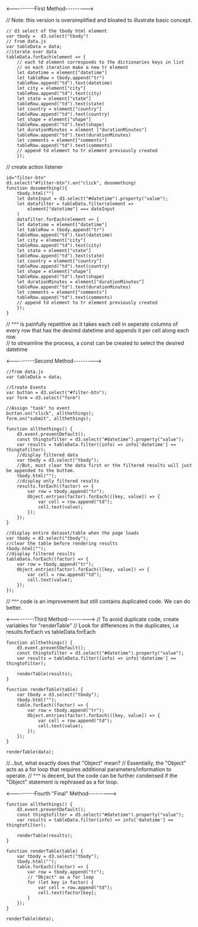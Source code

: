 <---------First Method--------->

// Note: this version is oversimplified and bloated to illustrate basic concept.

```
// d3 select of the tbody html element
var tbody =  d3.select("tbody")
// from data.js
var tableData = data;
//iterate over data    
tableData.forEach(element => {
    // each td element corresponds to the dictionaries keys in list
    // on each iteration make a new tr element
    let datetime = element["datetime"]    
    let tableRow = tbody.append("tr")
    tableRow.append("td").text(datetime)
    let city = element["city"]
    tableRow.append("td").text(city)
    let state = element["state"]  
    tableRow.append("td").text(state) 
    let country = element["country"]
    tableRow.append("td").text(country)
    let shape = element["shape"]
    tableRow.append("td").text(shape)
    let durationMinutes = element ["durationMinutes"]
    tableRow.append("td").text(durationMinutes)
    let comments = element["comments"]
    tableRow.append("td").text(comments) 
    // append td element to tr element previously created
    });
```

// create action listener
```
id="filter-btn"
d3.select("#filter-btn").on("click", dosomething)
function dosomething(){
    tbody.html("")
    let dateInput = d3.select("#datetime").property("value");
    let datafilter = tableData.filter(element => 
        element["datetime"] === dateInput
    )
    datafilter.forEach(element => {
    let datetime = element["datetime"]    
    let tableRow = tbody.append("tr")
    tableRow.append("td").text(datetime)
    let city = element["city"]
    tableRow.append("td").text(city)
    let state = element["state"]  
    tableRow.append("td").text(state) 
    let country = element["country"]
    tableRow.append("td").text(country)
    let shape = element["shape"]
    tableRow.append("td").text(shape)
    let durationMinutes = element["durationMinutes"]
    tableRow.append("td").text(durationMinutes)
    let comments = element["comments"]
    tableRow.append("td").text(comments) 
    // append td element to tr element previously created
    });
}
```
// ^^^ is painfully repetitive as it takes each cell in seperate columns of every row that has the desired datetime and appends it per cell along each row.  
// to streamline the process, a const can be created to select the desired datetime 


<---------Second Method--------->

```
//from data.js
var tableData = data;

//Create Events
var button = d3.select("#filter-btn");
var form = d3.select("form")

//Assign "task" to event
button.on("click", allthethings); 
form.on("submit", allthethings);

function allthethings() {
    d3.event.preventDefault();
    const thingtofilter = d3.select("#datetime").property("value");
    var results = tableData.filter((info) => info['datetime'] == thingtofilter);
	//display filtered data
    var tbody = d3.select("tbody");
    //But, must clear the data first or the filtered results will just be appended to the buttom. 
    tbody.html("");
    //display only filtered results
    results.forEach((factor) => {
        var row = tbody.append("tr");
        Object.entries(factor).forEach(([key, value]) => {
            var cell = row.append("td");
            cell.text(value);
        });
    });
}
```

```
//display entire dataset/table when the page loads
var tbody = d3.select("tbody");
//clear the table before rendering results
tbody.html("");
//display filtered results
tableData.forEach((factor) => {
    var row = tbody.append("tr");
    Object.entries(factor).forEach(([key, value]) => {
        var cell = row.append("td");
        cell.text(value);
    });
});
```

// ^^^ code is an improvement but still contains duplicated code. We can do better.

<---------Third Method--------->
// To avoid duplicate code, create variables for "renderTable"
// Look for differences in the duplicates, i.e results.forEach vs tableData.forEach

```
function allthethings() {
    d3.event.preventDefault();
    const thingtofilter = d3.select("#datetime").property("value");
    var results = tableData.filter((info) => info['datetime'] == thingtofilter);

    renderTable(results);
}

function renderTable(table) {
    var tbody = d3.select("tbody");
    tbody.html("");
    table.forEach((factor) => {
        var row = tbody.append("tr");
        Object.entries(factor).forEach(([key, value]) => {
            var cell = row.append("td");
            cell.text(value);
        });
    });
}

renderTable(data);
```

//...but, what exactly does that "Object" mean? 
// Essentially, the "Object" acts as a for loop that requires additional parameters/information to operate.
// ^^^ is decent, but the code can be further condensed if the "Object" statement is rephrased as a for loop. 

<---------Fourth "Final" Method--------->

```
function allthethings() {
    d3.event.preventDefault();
    const thingtofilter = d3.select("#datetime").property("value");
    var results = tableData.filter(info) => info['datetime'] == thingtofilter);

    renderTable(results);
}

function renderTable(table) {
    var tbody = d3.select("tbody");
    tbody.html("");
    table.forEach((factor) => {
        var row = tbody.append("tr");
        // "Object" as a for loop
		for (let key in factor) {
			var cell = row.append("td");
            cell.text(factor[key];
		}
    });
}

renderTable(data); 

```





